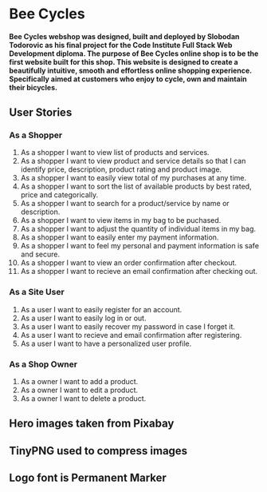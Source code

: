 # Bee Cycles

#### Bee Cycles webshop was designed, built and deployed by Slobodan Todorovic as his final project for the Code Institute Full Stack Web Development diploma. The purpose of Bee Cycles online shop is to be the first website built for this shop. This website is designed to create a beautifully intuitive, smooth and effortless online shopping experience. Specifically aimed at customers who enjoy to cycle, own and maintain their bicycles.

## User Stories
### As a Shopper
1. As a shopper I want to view list of products and services.
2. As a shopper I want to view product and service details so that I can identify price, description, product rating and product image.
3. As a shopper I want to easily view total of my purchases at any time.
4. As a shopper I want to sort the list of available products by best rated, price and categorically.
5. As a shopper I want to search for a product/service by name or description.
6. As a shopper I want to view items in my bag to be puchased.
7. As a shopper I want to adjust the quantity of individual items in my bag.
8. As a shopper I want to easily enter my payment information.
9. As a shopper I want to feel my personal and payment information is safe and secure.
10. As a shopper I want to view an order confirmation after checkout.
11. As a shopper I want to recieve an email confirmation after checking out.
### As a Site User
1. As a user I want to easily register for an account.
2. As a user I want to easily log in or out.
3. As a user I want to easily recover my password in case I forget it.
4. As a user I want to recieve and email confirmation after registering.
5. As a user I want to have a personalized user profile.
### As a Shop Owner
1. As a owner I want to add a product.
2. As a owner I want to edit a product.
3. As a owner I want to delete a product.


## Hero images taken from Pixabay
## TinyPNG used to compress images
## Logo font is Permanent Marker